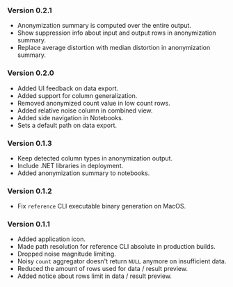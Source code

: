 ### Version 0.2.1

- Anonymization summary is computed over the entire output.
- Show suppression info about input and output rows in anonymization summary.
- Replace average distortion with median distortion in anonymization summary.

### Version 0.2.0

- Added UI feedback on data export.
- Added support for column generalization.
- Removed anonymized count value in low count rows.
- Added relative noise column in combined view.
- Added side navigation in Notebooks.
- Sets a default path on data export.

### Version 0.1.3

- Keep detected column types in anonymization output.
- Include .NET libraries in deployment.
- Added anonymization summary to notebooks.

### Version 0.1.2

- Fix `reference` CLI executable binary generation on MacOS.

### Version 0.1.1

- Added application icon.
- Made path resolution for reference CLI absolute in production builds.
- Dropped noise magnitude limiting.
- Noisy `count` aggregator doesn't return `NULL` anymore on insufficient data.
- Reduced the amount of rows used for data / result preview.
- Added notice about rows limit in data / result preview.
